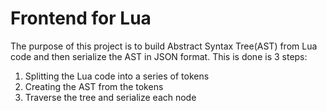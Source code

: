 # Frontend for Lua

The purpose of this project is to build Abstract Syntax Tree(AST) from Lua code and then serialize the AST in JSON format. This is done is 3 steps:
1. Splitting the Lua code into a series of tokens
2. Creating the AST from the tokens
3. Traverse the tree and serialize each node 

